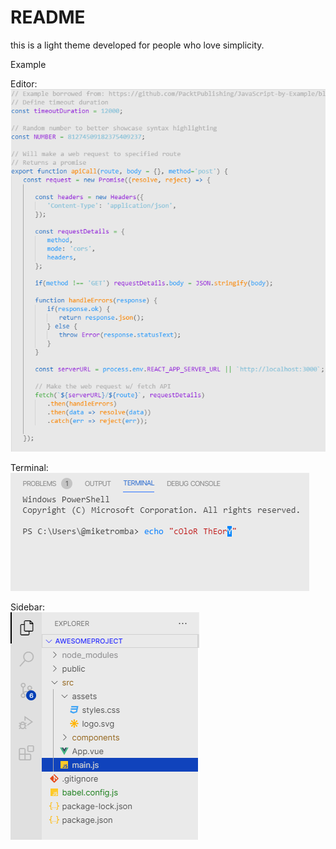 # README

this is a light theme developed for people who love simplicity.

Example

Editor:\
<img
src="https://github.com/betu55/Betu-light-theme/blob/master/icon/previewEditor.png?raw=true"
alt="C# preview screenshot"
/>

Terminal:\
<img
src="https://github.com/betu55/Betu-light-theme/blob/master/icon/previewTerminal.png?raw=true"
alt="C# preview screenshot"
/>

Sidebar:\
<img
src="https://github.com/betu55/Betu-light-theme/blob/master/icon/previewSidebar.png?raw=true"
alt="C# preview screenshot"
/>
